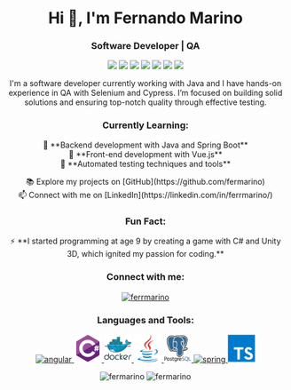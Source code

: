 <h1 align="center">Hi 👋, I'm Fernando Marino</h1>
<h3 align="center">Software Developer | QA</h3>

<p align="center">
  <img src="https://img.shields.io/badge/Java-007396?style=for-the-badge&logo=java&logoColor=white" />
  <img src="https://img.shields.io/badge/Angular-DD0031?style=for-the-badge&logo=angular&logoColor=white" />
  <img src="https://img.shields.io/badge/Selenium-43B02A?style=for-the-badge&logo=selenium&logoColor=white" />
  <img src="https://img.shields.io/badge/Cypress-17202C?style=for-the-badge&logo=cypress&logoColor=white" />
  <img src="https://img.shields.io/badge/Postman-FF6C37?style=for-the-badge&logo=postman&logoColor=white" />
  <img src="https://img.shields.io/badge/Jenkins-D24939?style=for-the-badge&logo=jenkins&logoColor=white" />
  <img src="https://img.shields.io/badge/PostgreSQL-4169E1?style=for-the-badge&logo=postgresql&logoColor=white" />
</p>

<p align="center">
 I'm a software developer currently working with Java and I have hands-on experience in QA with Selenium and Cypress. I’m focused on building solid solutions and ensuring top-notch quality through effective testing.
</p>

<h3 align="center">Currently Learning:</h3>
<p align="center">
  🌱 **Backend development with Java and Spring Boot**<br>
  🌱 **Front-end development with Vue.js**<br>
  🌱 **Automated testing techniques and tools**
</p>

<p align="center">
  📚 Explore my projects on [GitHub](https://github.com/fermarino)<br>
  📫 Connect with me on [LinkedIn](https://linkedin.com/in/ferrmarino/)
</p>

<h3 align="center">Fun Fact:</h3>
<p align="center">
  ⚡ **I started programming at age 9 by creating a game with C# and Unity 3D, which ignited my passion for coding.**
</p>

<h3 align="center">Connect with me:</h3>
<p align="center">
  <a href="https://linkedin.com/in/ferrmarino" target="blank"><img align="center" src="https://raw.githubusercontent.com/rahuldkjain/github-profile-readme-generator/master/src/images/icons/Social/linked-in-alt.svg" alt="ferrmarino" height="30" width="40" /></a>
</p>

<h3 align="center">Languages and Tools:</h3>
<p align="center">
  <a href="https://angular.io" target="_blank" rel="noreferrer"> <img src="https://angular.io/assets/images/logos/angular/angular.svg" alt="angular" width="50" height="50"/> </a>
  <a href="https://www.w3schools.com/cs/" target="_blank" rel="noreferrer"> <img src="https://raw.githubusercontent.com/devicons/devicon/master/icons/csharp/csharp-original.svg" alt="csharp" width="50" height="50"/> </a>
  <a href="https://www.docker.com/" target="_blank" rel="noreferrer"> <img src="https://raw.githubusercontent.com/devicons/devicon/master/icons/docker/docker-original-wordmark.svg" alt="docker" width="50" height="50"/> </a>
  <a href="https://www.java.com" target="_blank" rel="noreferrer"> <img src="https://raw.githubusercontent.com/devicons/devicon/master/icons/java/java-original.svg" alt="java" width="50" height="50"/> </a>
  <a href="https://www.postgresql.org" target="_blank" rel="noreferrer"> <img src="https://raw.githubusercontent.com/devicons/devicon/master/icons/postgresql/postgresql-original-wordmark.svg" alt="postgresql" width="50" height="50"/> </a>
  <a href="https://spring.io/" target="_blank" rel="noreferrer"> <img src="https://www.vectorlogo.zone/logos/springio/springio-icon.svg" alt="spring" width="50" height="50"/> </a>
  <a href="https://www.typescriptlang.org/" target="_blank" rel="noreferrer"> <img src="https://raw.githubusercontent.com/devicons/devicon/master/icons/typescript/typescript-original.svg" alt="typescript" width="50" height="50"/> </a>
</p>

<p align="center">
  <img src="https://github-readme-stats.vercel.app/api?username=fermarino&show_icons=true&locale=en" alt="fermarino" />
  <img src="https://github-readme-stats.vercel.app/api/top-langs?username=fermarino&show_icons=true&locale=en&layout=compact" alt="fermarino" />
</p>

